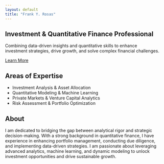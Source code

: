 ```yaml
---
layout: default
title: "Frank Y. Rosas"
---
```


<section class="hero">
  <div class="container hero-content">
    <h1>Investment & Quantitative Finance Professional</h1>
    <p>Combining data-driven insights and quantitative skills to enhance investment strategies, drive growth, and solve complex financial challenges.</p>
    <a href="/experience/" class="btn">Learn More</a>
  </div>
</section>

<section class="highlight">
  <div class="container">
    <h2>Areas of Expertise</h2>
    <ul class="expertise-list">
      <li>Investment Analysis & Asset Allocation</li>
      <li>Quantitative Modeling & Machine Learning</li>
      <li>Private Markets & Venture Capital Analytics</li>
      <li>Risk Assessment & Portfolio Optimization</li>
    </ul>
  </div>
</section>

<section class="about">
  <div class="container">
    <h2>About</h2>
    <p>I am dedicated to bridging the gap between analytical rigor and strategic decision-making. With a strong background in quantitative finance, I have experience in enhancing portfolio management, conducting due diligence, and implementing data-driven strategies. I am passionate about leveraging advanced analytics, machine learning, and dynamic modeling to unlock investment opportunities and drive sustainable growth.</p>
  </div>
</section>
